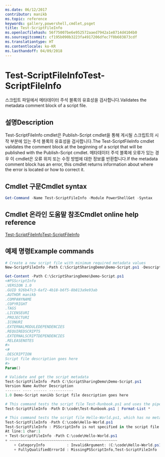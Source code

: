 ```yaml
---
ms.date: 06/12/2017
contributor: manikb
ms.topic: reference
keywords: gallery,powershell,cmdlet,psget
title: Test-ScriptFileInfo
ms.openlocfilehash: 56f75007be6e952572aaed7942a1e8714d4104b0
ms.sourcegitcommit: cf195b090b3223fa4917206dfec7f0b603873cdf
ms.translationtype: HT
ms.contentlocale: ko-KR
ms.lasthandoff: 04/09/2018
---
```

# <a name="test-scriptfileinfo"></a><span data-ttu-id="c5a23-103">Test-ScriptFileInfo</span><span class="sxs-lookup"><span data-stu-id="c5a23-103">Test-ScriptFileInfo</span></span>

<span data-ttu-id="c5a23-104">스크립트 파일에서 메타데이터 주석 블록의 유효성을 검사합니다.</span><span class="sxs-lookup"><span data-stu-id="c5a23-104">Validates the metadata comment block of a script file.</span></span>

## <a name="description"></a><span data-ttu-id="c5a23-105">설명</span><span class="sxs-lookup"><span data-stu-id="c5a23-105">Description</span></span>

<span data-ttu-id="c5a23-106">Test-ScriptFileInfo cmdlet은 Publish-Script cmdlet을 통해 게시될 스크립트의 시작 부분에 있는 주석 블록의 유효성을 검사합니다.</span><span class="sxs-lookup"><span data-stu-id="c5a23-106">The Test-ScriptFileInfo cmdlet validates the comment block at the beginning of a script that will be published with the Publish-Script cmdlet.</span></span>
<span data-ttu-id="c5a23-107">메타데이터 주석 블록에 오류가 있는 경우 이 cmdlet은 오류 위치 또는 수정 방법에 대한 정보를 반환합니다.</span><span class="sxs-lookup"><span data-stu-id="c5a23-107">If the metadata comment block has an error, this cmdlet returns information about where the error is located or how to correct it.</span></span>

## <a name="cmdlet-syntax"></a><span data-ttu-id="c5a23-108">Cmdlet 구문</span><span class="sxs-lookup"><span data-stu-id="c5a23-108">Cmdlet syntax</span></span>

```powershell
Get-Command -Name Test-ScriptFileInfo -Module PowerShellGet -Syntax
```
## <a name="cmdlet-online-help-reference"></a><span data-ttu-id="c5a23-109">Cmdlet 온라인 도움말 참조</span><span class="sxs-lookup"><span data-stu-id="c5a23-109">Cmdlet online help reference</span></span>

[<span data-ttu-id="c5a23-110">Test-ScriptFileInfo</span><span class="sxs-lookup"><span data-stu-id="c5a23-110">Test-ScriptFileInfo</span></span>](http://go.microsoft.com/fwlink/?LinkId=619791)

## <a name="example-commands"></a><span data-ttu-id="c5a23-111">예제 명령</span><span class="sxs-lookup"><span data-stu-id="c5a23-111">Example commands</span></span>
```powershell
# Create a new script file with minimum required metadata values
New-ScriptFileInfo -Path C:\ScriptSharingDemo\Demo-Script.ps1 -Description "Script file description goes here"

Get-Content -Path C:\ScriptSharingDemo\Demo-Script.ps1
<#PSScriptInfo
.VERSION 1.0
.GUID 926b47c3-6af2-4b18-b6f5-8b813a9e93ab
.AUTHOR manikb
.COMPANYNAME
.COPYRIGHT
.TAGS
.LICENSEURI
.PROJECTURI
.ICONURI
.EXTERNALMODULEDEPENDENCIES
.REQUIREDSCRIPTS
.EXTERNALSCRIPTDEPENDENCIES
.RELEASENOTES
#>
<#
.DESCRIPTION
Script file description goes here
#>
Param()

# Validate and get the script metadata
Test-ScriptFileInfo -Path C:\ScriptSharingDemo\Demo-Script.ps1
Version Name Author Description
------- ---- ------ -----------
1.0 Demo-Script manikb Script file description goes here

# This command tests the script file Test-Runbook.ps1 and uses the pipeline operator to pass the results to the Format-List cmdlet to format the results.
Test-ScriptFileInfo -Path D:\code\Test-Runbook.ps1 | Format-List *

# This command tests the script file Hello-World.ps1, which has no metadata associated with it.
Test-ScriptFileInfo -Path C:\code\Hello-World.ps1
Test-ScriptFileInfo : PSScriptInfo is not specified in the script file 'C:\code\Hello-World.ps1'. You can use the Update-ScriptFileInfo with -Force or New-ScriptFileInfo cmdlet to add the PSScriptInfo to the script file.
At line:1 char:1
+ Test-ScriptFileInfo -Path C:\code\Hello-World.ps1
+ ~~~~~~~~~~~~~~~~~~~~~~~~~~~~~~~~~~~~~~~~~~~~~~~~~
    + CategoryInfo          : InvalidArgument: (C:\code\Hello-World.ps1:String) [Test-ScriptFileInfo], ArgumentException
    + FullyQualifiedErrorId : MissingPSScriptInfo,Test-ScriptFileInfo

```